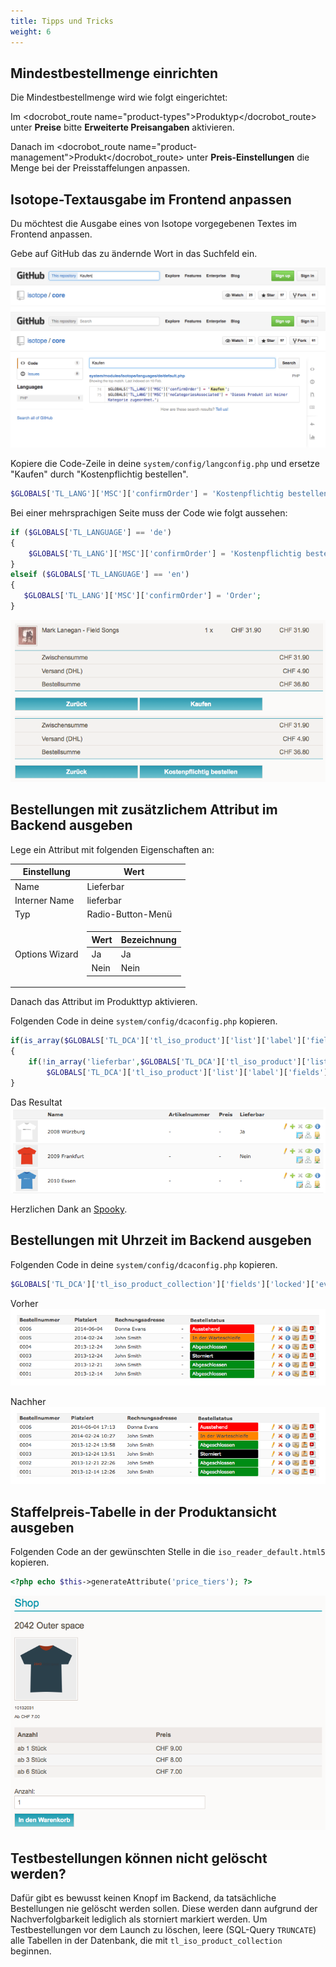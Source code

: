 ```yaml
---
title: Tipps und Tricks
weight: 6
---
```


## Mindestbestellmenge einrichten

Die Mindestbestellmenge wird wie folgt eingerichtet:

Im <docrobot_route name="product-types">Produktyp</docrobot_route> unter <strong>Preise</strong> bitte <strong>Erweiterte Preisangaben</strong> aktivieren.

Danach im <docrobot_route name="product-management">Produkt</docrobot_route> unter <strong>Preis-Einstellungen</strong> die Menge bei der Preisstaffelungen anpassen.


## Isotope-Textausgabe im Frontend anpassen

Du möchtest die Ausgabe eines von Isotope vorgegebenen Textes im Frontend anpassen.

Gebe auf GitHub das zu ändernde Wort in das Suchfeld ein.

![Suche auf GitHub](isotope-textausgabe-aendern-01.png)

Kopiere die Code-Zeile in deine `system/config/langconfig.php` und ersetze "Kaufen" durch "Kostenpflichtig bestellen".

``` php
$GLOBALS['TL_LANG']['MSC']['confirmOrder'] = 'Kostenpflichtig bestellen';
```

Bei einer mehrsprachigen Seite muss der Code wie folgt aussehen:

``` php
if ($GLOBALS['TL_LANGUAGE'] == 'de')
{
    $GLOBALS['TL_LANG']['MSC']['confirmOrder'] = 'Kostenpflichtig bestellen';
}
elseif ($GLOBALS['TL_LANGUAGE'] == 'en')
{
   $GLOBALS['TL_LANG']['MSC']['confirmOrder'] = 'Order';
}
```

![Resultat im Frontend](isotope-textausgabe-aendern-02.png)


## Bestellungen mit zusätzlichem Attribut im Backend ausgeben

Lege ein Attribut mit folgenden Eigenschaften an:

<table>
    <thead>
        <tr>
            <th>Einstellung</th>
            <th>Wert</th>
        </tr>
    </thead>
    <tbody>
        <tr>
            <td>Name</td>
            <td>Lieferbar</td>
        </tr>
        <tr>
            <td>Interner Name</td>
            <td>lieferbar</td>
        </tr>
        <tr>
            <td>Typ</td>
            <td>Radio-Button-Menü</td>
        </tr>
        <tr>
            <td>Options Wizard</td>
            <td>
                <table>
                    <thead>
                        <tr>
                            <th>Wert</th>
                            <th>Bezeichnung</th>
                        </tr>
                    </thead>
                    <tbody>
                        <tr>
                            <td>Ja</td>
                            <td>Ja</td>
                        </tr>
                        <tr>
                            <td>Nein</td>
                            <td>Nein</td>
                        </tr>
                    </tbody>
                </table>
            </td>
        </tr>
     </tbody>
</table>

Danach das Attribut im Produkttyp aktivieren.

Folgenden Code in deine `system/config/dcaconfig.php` kopieren.

``` php
if(is_array($GLOBALS['TL_DCA']['tl_iso_product']['list']['label']['fields']))
{
    if(!in_array('lieferbar',$GLOBALS['TL_DCA']['tl_iso_product']['list']['label']['fields']))
        $GLOBALS['TL_DCA']['tl_iso_product']['list']['label']['fields'][] = 'lieferbar'; 
} 
```

Das Resultat
![Bestellungen mit zusätzlichem Attribute im Backend ausgeben](attribut_im_backend.png)

Herzlichen Dank an <a href="https://community.contao.org/de/member.php?9203-Spooky" target="_blank">Spooky</a>.



## Bestellungen mit Uhrzeit im Backend ausgeben

Folgenden Code in deine `system/config/dcaconfig.php` kopieren.

``` php
$GLOBALS['TL_DCA']['tl_iso_product_collection']['fields']['locked']['eval']['rgxp'] = 'datim';
```

Vorher
![Bestellungen mit Datum im Backend](order_list_date.png)

Nachher
![Bestellungen mit Datum und Uhrzeit im Backend](order_list_datim.png)



## Staffelpreis-Tabelle in der Produktansicht ausgeben

Folgenden Code an der gewünschten Stelle in die `iso_reader_default.html5` kopieren.

``` php
<?php echo $this->generateAttribute('price_tiers'); ?>
```

![Staffelpreis-Tabelle in der Produktansicht ausgeben](staffelpreis_tabelle.png)

## Testbestellungen können nicht gelöscht werden?

Dafür gibt es bewusst keinen Knopf im Backend, da tatsächliche Bestellungen nie gelöscht werden sollen.
Diese werden dann aufgrund der Nachverfolgbarkeit lediglich als storniert markiert werden.
Um Testbestellungen vor dem Launch zu löschen, leere (SQL-Query `TRUNCATE`) alle Tabellen in der Datenbank,
die mit `tl_iso_product_collection` beginnen.
